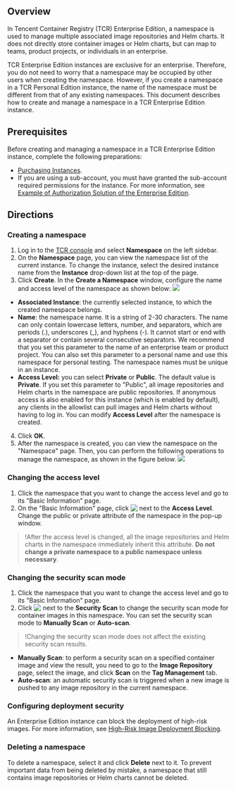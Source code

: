 
## Overview
In Tencent Container Registry (TCR) Enterprise Edition, a namespace is used to manage multiple associated image repositories and Helm charts. It does not directly store container images or Helm charts, but can map to teams, product projects, or individuals in an enterprise.

TCR Enterprise Edition instances are exclusive for an enterprise. Therefore, you do not need to worry that a namespace may be occupied by other users when creating the namespace. However, if you create a namespace in a TCR Personal Edition instance, the name of the namespace must be different from that of any existing namespaces. This document describes how to create and manage a namespace in a TCR Enterprise Edition instance.


## Prerequisites

Before creating and managing a namespace in a TCR Enterprise Edition instance, complete the following preparations:
- [Purchasing Instances](https://intl.cloud.tencent.com/document/product/1051/39088).
- If you are using a sub-account, you must have granted the sub-account required permissions for the instance. For more information, see [Example of Authorization Solution of the Enterprise Edition](https://intl.cloud.tencent.com/document/product/1051/37248).

## Directions
### Creating a namespace
1. Log in to the [TCR console](https://console.cloud.tencent.com/tcr) and select **Namespace** on the left sidebar.
2. On the **Namespace** page, you can view the namespace list of the current instance. To change the instance, select the desired instance name from the **Instance** drop-down list at the top of the page.
3. Click **Create**. In the **Create a Namespace** window, configure the name and access level of the namespace as shown below:
![](https://main.qcloudimg.com/raw/48fbf6c0aeafc5614e67fde1bbc0c531.png)
 - **Associated Instance**: the currently selected instance, to which the created namespace belongs.
 - **Name**: the namespace name. It is a string of 2-30 characters. The name can only contain lowercase letters, number, and separators, which are periods (.), underscores (_), and hyphens (-). It cannot start or end with a separator or contain several consecutive separators. We recommend that you set this parameter to the name of an enterprise team or product project. You can also set this parameter to a personal name and use this namespace for personal testing. The namespace names must be unique in an instance.
 - **Access Level:** you can select **Private** or **Public**. The default value is **Private**.
 If you set this parameter to "Public", all image repositories and Helm charts in the namespace are public repositories. If anonymous access is also enabled for this instance (which is enabled by default), any clients in the allowlist can pull images and Helm charts without having to log in. You can modify **Access Level** after the namespace is created.
4. Click **OK**.
5. After the namespace is created, you can view the namespace on the "Namespace" page. Then, you can perform the following operations to manage the namespace, as shown in the figure below.
![](https://main.qcloudimg.com/raw/f9e8a249b7d79068cea2a83d1cdb44fa.png)


### Changing the access level
1. Click the namespace that you want to change the access level and go to its "Basic Information" page.
2. On the "Basic Information" page, click <img src="https://main.qcloudimg.com/raw/8f25ce6088a7b046c4cae311b8a5293e.png" style="margin:-2px 0px"> next to the **Access Level**. Change the public or private attribute of the namespace in the pop-up window.
 >!After the access level is changed, all the image repositories and Helm charts in the namespace immediately inherit this attribute. **Do not change a private namespace to a public namespace unless necessary**.
 >

### Changing the security scan mode
1. Click the namespace that you want to change the access level and go to its "Basic Information" page.
2. Click <img src="https://main.qcloudimg.com/raw/8f25ce6088a7b046c4cae311b8a5293e.png" style="margin:-2px 0px"> next to the **Security Scan** to change the security scan mode for container images in this namespace. You can set the security scan mode to **Manually Scan** or **Auto-scan**.
>!Changing the security scan mode does not affect the existing security scan results.
>
 - **Manually Scan**: to perform a security scan on a specified container image and view the result, you need to go to the **Image Repository** page, select the image, and click **Scan** on the **Tag Management** tab.
 - **Auto-scan**: an automatic security scan is triggered when a new image is pushed to any image repository in the current namespace.


### Configuring deployment security
An Enterprise Edition instance can block the deployment of high-risk images. For more information, see [High-Risk Image Deployment Blocking]().

### Deleting a namespace
To delete a namespace, select it and click **Delete** next to it. To prevent important data from being deleted by mistake, a namespace that still contains image repositories or Helm charts cannot be deleted.
